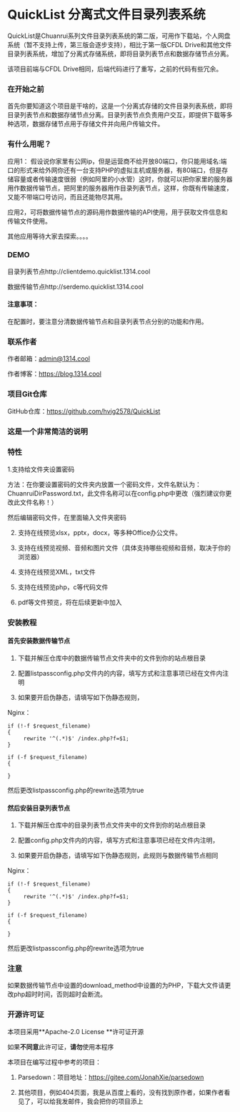 # QuickList 分离式文件目录列表系统
QuickList是Chuanrui系列文件目录列表系统的第二版，可用作下载站，个人网盘系统（暂不支持上传，第三版会逐步支持），相比于第一版CFDL Drive和其他文件目录列表系统，增加了分离式存储系统，即将目录列表节点和数据存储节点分离。

该项目前端与CFDL Drive相同，后端代码进行了重写，之前的代码有些冗余。



### 在开始之前

首先你要知道这个项目是干啥的，这是一个分离式存储的文件目录列表系统，即将目录列表节点和数据存储节点分离。目录列表节点负责用户交互，即提供下载等多种选项，数据存储节点用于存储文件并向用户传输文件。

### 有什么用呢？

应用1： 假设说你家里有公网ip，但是运营商不给开放80端口，你只能用域名:端口的形式来给外网你还有一台支持PHP的虚拟主机或服务器，有80端口，但是存储容量或者传输速度很弱（例如阿里的小水管）这时，你就可以把你家里的服务器用作数据传输节点，把阿里的服务器用作目录列表节点，这样，你既有传输速度，又能不带端口号访问，而且还能物尽其用。

应用2，可将数据传输节点的源码用作数据传输的API使用，用于获取文件信息和传输文件使用。

其他应用等待大家去探索。。。。

### DEMO

目录列表节点http://clientdemo.quicklist.1314.cool

数据传输节点http://serdemo.quicklist.1314.cool

#### 注意事项：

在配置时，要注意分清数据传输节点和目录列表节点分别的功能和作用。

### 联系作者

作者邮箱：admin@1314.cool

作者博客：https://blog.1314.cool

### 项目Git仓库

GitHub仓库：https://github.com/hvjg2578/QuickList


### 这是一个非常简洁的说明



### 特性

1.支持给文件夹设置密码

方法：在你要设置密码的文件夹内放置一个密码文件，文件名默认为：ChuanruiDirPassword.txt，此文件名称可以在config.php中更改（强烈建议你更改此文件名称！）

然后编辑密码文件，在里面输入文件夹密码

2. 支持在线预览xlsx，pptx，docx，等多种Office办公文件。

3. 支持在线预览视频、音频和图片文件（具体支持哪些视频和音频，取决于你的浏览器）

4. 支持在线预览XML，txt文件

5. 支持在线预览php，c等代码文件

4. pdf等文件预览，将在后续更新中加入
### 安装教程

#### 首先安装数据传输节点

1. 下载并解压仓库中的数据传输节点文件夹中的文件到你的站点根目录

2. 配置listpassconfig.php文件内的内容，填写方式和注意事项已经在文件内注明

3. 如果要开启伪静态，请填写如下伪静态规则，

Nginx：

```
if (!-f $request_filename)
{
     rewrite '^(.*)$' /index.php?f=$1;
}

if (-f $request_filename)
{

}

```

然后更改listpassconfig.php的rewrite选项为true


#### 然后安装目录列表节点

1. 下载并解压仓库中的目录列表节点文件夹中的文件到你的站点根目录

2. 配置config.php文件内的内容，填写方式和注意事项已经在文件内注明，

3. 如果要开启伪静态，请填写如下伪静态规则，此规则与数据传输节点相同

Nginx：

```
if (!-f $request_filename)
{
     rewrite '^(.*)$' /index.php?f=$1;
}

if (-f $request_filename)
{

}

```

然后更改listpassconfig.php的rewrite选项为true

### 注意

如果数据传输节点中设置的download_method中设置的为PHP，下载大文件请更改php超时时间，否则超时会断流。


### 开源许可证

本项目采用**Apache-2.0 License **许可证开源

如果**不同意**此许可证，**请勿**使用本程序

本项目在编写过程中参考的项目：

1. Parsedown：项目地址：https://gitee.com/JonahXie/parsedown

2. 其他项目，例如404页面，我是从百度上看的，没有找到原作者，如果作者看见了，可以给我发邮件，我会把你的项目添上
